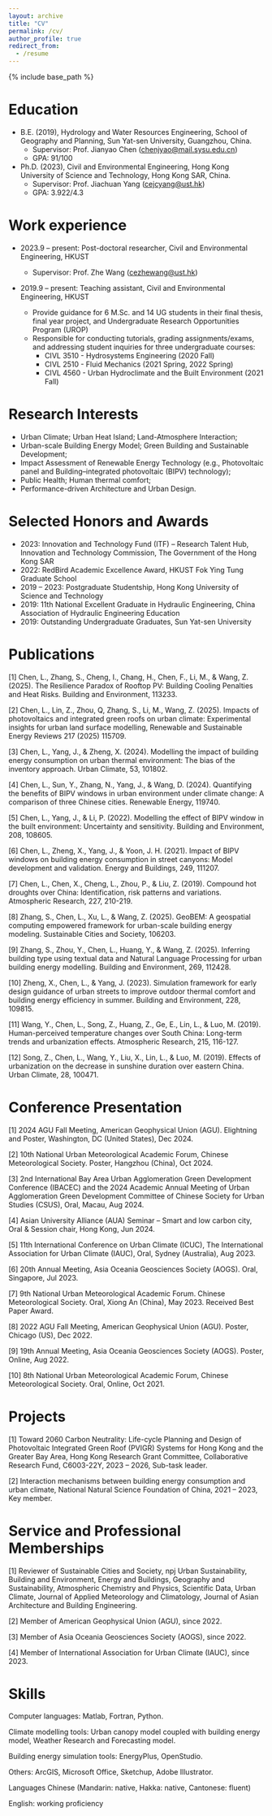 ```yaml
---
layout: archive
title: "CV"
permalink: /cv/
author_profile: true
redirect_from:
  - /resume
---
```


{% include base_path %}

Education
======
* B.E. (2019), Hydrology and Water Resources Engineering, School of Geography and Planning, Sun Yat-sen University, Guangzhou, China.
  * Supervisor: Prof. Jianyao Chen (chenjyao@mail.sysu.edu.cn)
  * GPA: 91/100
* Ph.D. (2023), Civil and Environmental Engineering, Hong Kong University of Science and Technology, Hong Kong SAR, China.
  * Supervisor: Prof. Jiachuan Yang (cejcyang@ust.hk)
  * GPA: 3.922/4.3


Work experience
======
* 2023.9 – present: Post-doctoral researcher, Civil and Environmental Engineering, HKUST
  * Supervisor: Prof. Zhe Wang (cezhewang@ust.hk)

* 2019.9 – present: Teaching assistant, Civil and Environmental Engineering, HKUST
  * Provide guidance for 6 M.Sc. and 14 UG students in their final thesis, final year project, and Undergraduate Research Opportunities Program (UROP)
  * Responsible for conducting tutorials, grading assignments/exams, and addressing student inquiries for three undergraduate courses:
    * CIVL 3510 - Hydrosystems Engineering (2020 Fall)
    * CIVL 2510 - Fluid Mechanics (2021 Spring, 2022 Spring)
    * CIVL 4560 - Urban Hydroclimate and the Built Environment (2021 Fall)


Research Interests
======
  * Urban Climate; Urban Heat Island; Land-Atmosphere Interaction; 
  * Urban-scale Building Energy Model; Green Building and Sustainable Development;
  * Impact Assessment of Renewable Energy Technology (e.g., Photovoltaic panel and Building–integrated photovoltaic (BIPV) technology);
  * Public Health; Human thermal comfort;
  * Performance-driven Architecture and Urban Design.


Selected Honors and Awards
======
* 2023:	Innovation and Technology Fund (ITF) – Research Talent Hub, Innovation and Technology Commission, The Government of the Hong Kong SAR
* 2022:	RedBird Academic Excellence Award, HKUST Fok Ying Tung Graduate School
* 2019 – 2023: Postgraduate Studentship, Hong Kong University of Science and Technology
* 2019: 11th National Excellent Graduate in Hydraulic Engineering, China Association of Hydraulic Engineering Education
* 2019: Outstanding Undergraduate Graduates, Sun Yat-sen University


Publications
======
[1] Chen, L., Zhang, S., Cheng, I., Chang, H., Chen, F., Li, M., & Wang, Z. (2025). The Resilience Paradox of Rooftop PV: Building Cooling Penalties and Heat Risks. Building and Environment, 113233.

[2] Chen, L., Lin, Z., Zhou, Q, Zhang, S., Li, M., Wang, Z. (2025). Impacts of photovoltaics and integrated green roofs on urban climate: Experimental insights for urban land surface modelling, Renewable and Sustainable Energy Reviews 217 (2025) 115709.

[3] Chen, L., Yang, J., & Zheng, X. (2024). Modelling the impact of building energy consumption on urban thermal environment: The bias of the inventory approach. Urban Climate, 53, 101802.

[4] Chen, L., Sun, Y., Zhang, N., Yang, J., & Wang, D. (2024). Quantifying the benefits of BIPV windows in urban environment under climate change: A comparison of three Chinese cities. Renewable Energy, 119740.

[5] Chen, L., Yang, J., & Li, P. (2022). Modelling the effect of BIPV window in the built environment: Uncertainty and sensitivity. Building and Environment, 208, 108605.

[6] Chen, L., Zheng, X., Yang, J., & Yoon, J. H. (2021). Impact of BIPV windows on building energy consumption in street canyons: Model development and validation. Energy and Buildings, 249, 111207.

[7] Chen, L., Chen, X., Cheng, L., Zhou, P., & Liu, Z. (2019). Compound hot droughts over China: Identification, risk patterns and variations. Atmospheric Research, 227, 210-219.

[8] Zhang, S., Chen, L., Xu, L., & Wang, Z. (2025). GeoBEM: A geospatial computing empowered framework for urban-scale building energy modeling. Sustainable Cities and Society, 106203.

[9] Zhang, S., Zhou, Y., Chen, L., Huang, Y., & Wang, Z. (2025). Inferring building type using textual data and Natural Language Processing for urban building energy modelling. Building and Environment, 269, 112428.

[10] Zheng, X., Chen, L., & Yang, J. (2023). Simulation framework for early design guidance of urban streets to improve outdoor thermal comfort and building energy efficiency in summer. Building and Environment, 228, 109815.

[11] Wang, Y., Chen, L., Song, Z., Huang, Z., Ge, E., Lin, L., & Luo, M. (2019). Human-perceived temperature changes over South China: Long-term trends and urbanization effects. Atmospheric Research, 215, 116-127.

[12] Song, Z., Chen, L., Wang, Y., Liu, X., Lin, L., & Luo, M. (2019). Effects of urbanization on the decrease in sunshine duration over eastern China. Urban Climate, 28, 100471.


Conference Presentation
======
[1] 2024 AGU Fall Meeting, American Geophysical Union (AGU). Elightning and Poster, Washington, DC (United States), Dec 2024.

[2] 10th National Urban Meteorological Academic Forum, Chinese Meteorological Society. Poster, Hangzhou (China), Oct 2024.

[3] 2nd International Bay Area Urban Agglomeration Green Development Conference (IBACEC) and the 2024 Academic Annual Meeting of Urban Agglomeration Green Development Committee of Chinese Society for Urban Studies (CSUS), Oral, Macau, Aug 2024.

[4] Asian University Alliance (AUA) Seminar – Smart and low carbon city, Oral & Session chair, Hong Kong, Jun 2024.

[5] 11th International Conference on Urban Climate (ICUC), The International Association for Urban Climate (IAUC), Oral, Sydney (Australia), Aug 2023.

[6] 20th Annual Meeting, Asia Oceania Geosciences Society (AOGS). Oral, Singapore, Jul 2023.

[7] 9th National Urban Meteorological Academic Forum. Chinese Meteorological Society. Oral, Xiong An (China), May 2023. Received Best Paper Award.

[8] 2022 AGU Fall Meeting, American Geophysical Union (AGU). Poster, Chicago (US), Dec 2022.

[9] 19th Annual Meeting, Asia Oceania Geosciences Society (AOGS). Poster, Online, Aug 2022.

[10] 8th National Urban Meteorological Academic Forum, Chinese Meteorological Society. Oral, Online, Oct 2021.


  
Projects
======
[1] Toward 2060 Carbon Neutrality: Life-cycle Planning and Design of Photovoltaic Integrated Green Roof (PVIGR) Systems for Hong Kong and the Greater Bay Area, Hong Kong Research Grant Committee, Collaborative Research Fund, C6003-22Y, 2023 – 2026, Sub-task leader.

[2] Interaction mechanisms between building energy consumption and urban climate, National Natural Science Foundation of China, 2021 – 2023, Key member.



Service and Professional Memberships
======
[1] Reviewer of Sustainable Cities and Society, npj Urban Sustainability, Building and Environment, Energy and Buildings, Geography and Sustainability, Atmospheric Chemistry and Physics, Scientific Data, Urban Climate, Journal of Applied Meteorology and Climatology, Journal of Asian Architecture and Building Engineering.

[2] Member of American Geophysical Union (AGU), since 2022.

[3] Member of Asia Oceania Geosciences Society (AOGS), since 2022. 

[4] Member of International Association for Urban Climate (IAUC), since 2023.


  
Skills
======
Computer languages: Matlab, Fortran, Python.

Climate modelling tools: Urban canopy model coupled with building energy model, Weather Research and Forecasting model.

Building energy simulation tools: EnergyPlus, OpenStudio. 

Others: ArcGIS, Microsoft Office, Sketchup, Adobe Illustrator.

Languages	Chinese (Mandarin: native, Hakka: native, Cantonese: fluent)

English: working proficiency
 
